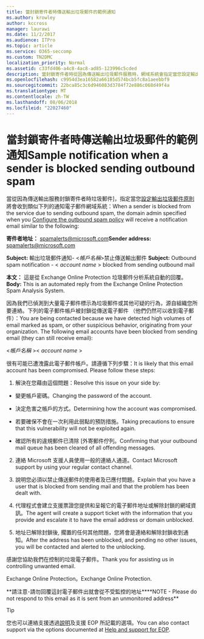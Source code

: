 ```yaml
---
title: 當封鎖寄件者時傳送輸出垃圾郵件的範例通知
ms.author: krowley
author: kccross
manager: laurawi
ms.date: 11/2/2017
ms.audience: ITPro
ms.topic: article
ms.service: O365-seccomp
ms.custom: TN2DMC
localization_priority: Normal
ms.assetid: c33fd406-a4c8-4ac8-ad85-123996c5cded
description: 當封鎖寄件者時從因為傳送輸出垃圾郵件服務時，網域系統會指定當您設定輸出垃圾郵件原則將會收到類似下列的通知電子郵件：
ms.openlocfilehash: c9954d3ea16582a66185d574bcb5fc8a1aeebbf9
ms.sourcegitcommit: 22bca85c3c6d946083d3784f72e886c068d49f4a
ms.translationtype: MT
ms.contentlocale: zh-TW
ms.lasthandoff: 08/06/2018
ms.locfileid: "22027460"
---
```

# <a name="sample-notification-when-a-sender-is-blocked-sending-outbound-spam"></a><span data-ttu-id="3b134-103">當封鎖寄件者時傳送輸出垃圾郵件的範例通知</span><span class="sxs-lookup"><span data-stu-id="3b134-103">Sample notification when a sender is blocked sending outbound spam</span></span>

<span data-ttu-id="3b134-104">當從因為傳送輸出服務封鎖寄件者時垃圾郵件]，指定當您[設定輸出垃圾郵件原則](configure-the-outbound-spam-policy.md)將會收到類似下列的通知電子郵件網域系統：</span><span class="sxs-lookup"><span data-stu-id="3b134-104">When a sender is blocked from the service due to sending outbound spam, the domain admin specified when you [Configure the outbound spam policy](configure-the-outbound-spam-policy.md) will receive a notification email similar to the following:</span></span> 
  
 <span data-ttu-id="3b134-105">**寄件者地址：** spamalerts@microsoft.com</span><span class="sxs-lookup"><span data-stu-id="3b134-105">**Sender address:** spamalerts@microsoft.com</span></span> 
  
 <span data-ttu-id="3b134-106">**Subject:** 輸出垃圾郵件通知- \<*帳戶名稱*\>禁止傳送輸出郵件    </span><span class="sxs-lookup"><span data-stu-id="3b134-106">**Subject:** Outbound spam notification - \<  *account name*  \> blocked from sending outbound mail</span></span> 
  
 <span data-ttu-id="3b134-107">**本文：** 這是從 Exchange Online Protection 垃圾郵件分析系統自動的回覆。</span><span class="sxs-lookup"><span data-stu-id="3b134-107">**Body:** This is an automated reply from the Exchange Online Protection Spam Analysis System.</span></span> 
  
<span data-ttu-id="3b134-p101">因為我們已偵測到大量電子郵件標示為垃圾郵件或其他可疑的行為，源自組織您所要連絡。下列的電子郵件帳戶被封鎖從傳送電子郵件 （他們仍然可以收到電子郵件）：</span><span class="sxs-lookup"><span data-stu-id="3b134-p101">You are being contacted because we have detected high volumes of email marked as spam, or other suspicious behavior, originating from your organization. The following email accounts have been blocked from sending email (they can still receive email):</span></span>
  
<span data-ttu-id="3b134-110">\<*帳戶名稱*  \></span><span class="sxs-lookup"><span data-stu-id="3b134-110">\< *account name*  \></span></span> 
  
<span data-ttu-id="3b134-p102">很有可能已遭洩露此電子郵件帳戶。請遵循下列步驟：</span><span class="sxs-lookup"><span data-stu-id="3b134-p102">It is likely that this email account has been compromised. Please follow these steps:</span></span>
  
1. <span data-ttu-id="3b134-113">解決在您藉由這個問題：</span><span class="sxs-lookup"><span data-stu-id="3b134-113">Resolve this issue on your side by:</span></span>
    
  - <span data-ttu-id="3b134-114">變更帳戶密碼。</span><span class="sxs-lookup"><span data-stu-id="3b134-114">Changing the password of the account.</span></span>
    
  - <span data-ttu-id="3b134-115">決定危害之帳戶的方式。</span><span class="sxs-lookup"><span data-stu-id="3b134-115">Determining how the account was compromised.</span></span>
    
  - <span data-ttu-id="3b134-116">若要確保不會在一次利用此弱點的預防措施。</span><span class="sxs-lookup"><span data-stu-id="3b134-116">Taking precautions to ensure that this vulnerability will not be exploited again.</span></span>
    
  - <span data-ttu-id="3b134-117">確認所有的違規郵件已清除 [外寄郵件佇列。</span><span class="sxs-lookup"><span data-stu-id="3b134-117">Confirming that your outbound mail queue has been cleared of all offending messages.</span></span>
    
2. <span data-ttu-id="3b134-118">連絡 Microsoft 支援人員使用一般的連絡人通道。</span><span class="sxs-lookup"><span data-stu-id="3b134-118">Contact Microsoft support by using your regular contact channel.</span></span>
    
3. <span data-ttu-id="3b134-119">說明您必須以禁止傳送郵件的使用者及已應付問題。</span><span class="sxs-lookup"><span data-stu-id="3b134-119">Explain that you have a user that is blocked from sending mail and that the problem has been dealt with.</span></span>
    
4. <span data-ttu-id="3b134-120">代理程式會建立支援票證您提供和呈報它的電子郵件地址或解除封鎖的網域資訊。</span><span class="sxs-lookup"><span data-stu-id="3b134-120">The agent will create a support ticket with the information that you provide and escalate it to have the email address or domain unblocked.</span></span>
    
5. <span data-ttu-id="3b134-121">地址已解除封鎖後, 擱置的任何其他問題，您將會是連絡和解除封鎖收到通知。</span><span class="sxs-lookup"><span data-stu-id="3b134-121">After the address has been unblocked, and pending no other issues, you will be contacted and alerted to the unblocking.</span></span>
    
<span data-ttu-id="3b134-122">感謝您協助我們在控制的垃圾電子郵件。</span><span class="sxs-lookup"><span data-stu-id="3b134-122">Thank you for assisting us in controlling unwanted email.</span></span>
  
<span data-ttu-id="3b134-123">Exchange Online Protection。</span><span class="sxs-lookup"><span data-stu-id="3b134-123">Exchange Online Protection.</span></span>
  
<span data-ttu-id="3b134-124">\*\*請注意-請勿回覆這封電子郵件出就會從不受監控的地址\*\*</span><span class="sxs-lookup"><span data-stu-id="3b134-124">\*\*NOTE - Please do not respond to this email as it is sent from an unmonitored address\*\*</span></span>
  
> [!TIP]
> <span data-ttu-id="3b134-125">您也可以連絡支援透過[說明](eop/help-and-support-for-eop.md)及支援 EOP 所記載的選項。</span><span class="sxs-lookup"><span data-stu-id="3b134-125">You can also contact support via the options documented at [Help and support for EOP](eop/help-and-support-for-eop.md).</span></span> 
  


